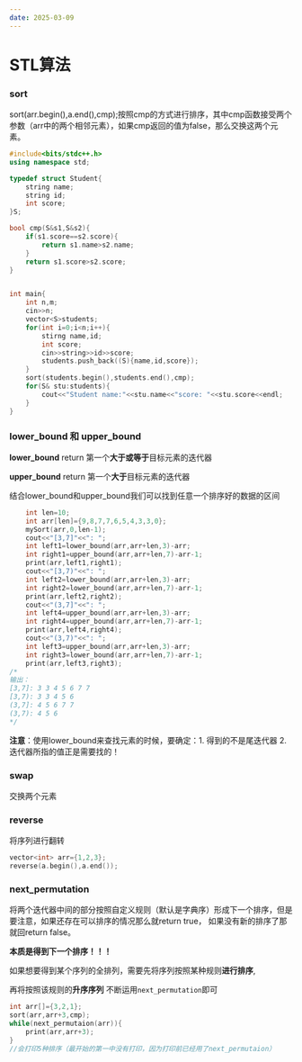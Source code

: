 ```yaml
---
date: 2025-03-09
---
```


# STL算法

### sort

sort(arr.begin(),a.end(),cmp);按照cmp的方式进行排序，其中cmp函数接受两个参数（arr中的两个相邻元素），如果cmp返回的值为false，那么交换这两个元素。

```cpp
#include<bits/stdc++.h>
using namespace std;

typedef struct Student{
    string name;
    string id;
    int score;
}S;

bool cmp(S&s1,S&s2){
    if(s1.score==s2.score){
        return s1.name>s2.name;
    }
    return s1.score>s2.score;
}


int main{
    int n,m;
    cin>>n;
    vector<S>students;
    for(int i=0;i<n;i++){
        stirng name,id;
        int score;
        cin>>string>>id>>score;
        students.push_back((S){name,id,score});
    }
    sort(students.begin(),students.end(),cmp);
    for(S& stu:students){
        cout<<"Student name:"<<stu.name<<"score: "<<stu.score<<endl;
    }
}
```

### lower_bound 和 upper_bound

**lower_bound** return 第一个**大于或等于**目标元素的迭代器

**upper_bound** return 第一个**大于**目标元素的迭代器

结合lower_bound和upper_bound我们可以找到任意一个排序好的数据的区间

```cpp
    int len=10;
    int arr[len]={9,8,7,7,6,5,4,3,3,0};
    mySort(arr,0,len-1);
    cout<<"[3,7]"<<": ";
    int left1=lower_bound(arr,arr+len,3)-arr;
    int right1=upper_bound(arr,arr+len,7)-arr-1;
    print(arr,left1,right1);
    cout<<"[3,7)"<<": ";
    int left2=lower_bound(arr,arr+len,3)-arr;
    int right2=lower_bound(arr,arr+len,7)-arr-1;
    print(arr,left2,right2);
    cout<<"(3,7]"<<": ";
    int left4=upper_bound(arr,arr+len,3)-arr;
    int right4=upper_bound(arr,arr+len,7)-arr-1;
    print(arr,left4,right4);
    cout<<"(3,7)"<<": ";
    int left3=upper_bound(arr,arr+len,3)-arr;
    int right3=lower_bound(arr,arr+len,7)-arr-1;
    print(arr,left3,right3);
/*
输出：
[3,7]: 3 3 4 5 6 7 7 
[3,7): 3 3 4 5 6
(3,7]: 4 5 6 7 7
(3,7): 4 5 6
*/

```

**注意**：使用lower_bound来查找元素的时候，要确定：1. 得到的不是尾迭代器 2. 迭代器所指的值正是需要找的！

### swap

交换两个元素

### reverse

将序列进行翻转

```cpp
vector<int> arr={1,2,3};
reverse(a.begin(),a.end());
```

### next_permutation

将两个迭代器中间的部分按照自定义规则（默认是字典序）形成下一个排序，但是要注意，如果还存在可以排序的情况那么就return true， 如果没有新的排序了那就回return false。

**本质是得到下一个排序！！！**

如果想要得到某个序列的全排列，需要先将序列按照某种规则**进行排序**,

再将按照该规则的**升序序列** 不断运用`next_permutation`即可

```cpp
int arr[]={3,2,1};
sort(arr,arr+3,cmp);
while(next_permutaion(arr)){
    print(arr,arr+3);
}
//会打印5种排序（最开始的第一中没有打印，因为打印前已经用了next_permutaion）
```

